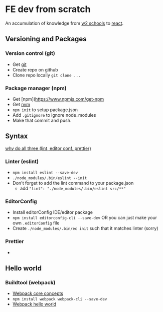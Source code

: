 # FE dev from scratch
An accumulation of knowledge from [w2 schools](https://www.w3schools.com/) to [react](https://reactjs.org/).

## Versioning and Packages

### Version control (git)
- Get [git](https://git-scm.com/downloads)
- Create repo on github
- Clone repo locally `git clone ...`

### Package manager (npm)
- Get [npm](https://www.npmjs.com/get-npm
- Get [nvm](https://github.com/creationix/nvm)
- `npm init` to setup package.json
- Add `.gitignore` to ignore node_modules
- Make that commit and push.

## Syntax
[why do all three (lint, editor conf, prettier)](https://stackoverflow.com/questions/48363647/editorconfig-vs-eslint-vs-prettier-is-it-worthwhile-to-use-them-all)

### Linter (eslint)
- `npm install eslint --save-dev`
- `./node_modules/.bin/eslint --init`
- Don't forget to add the lint command to your package.json
    - add `"lint": "./node_modules/.bin/eslint src/**"`

### EditorConfig
- Install editorConfig IDE/editor package
- `npm install editorconfig-cli --save-dev` OR you can just make your own `.editorConfig` file
- Create `./node_modules/.bin/ec init` such that it matches linter (sorry)

### Prettier
-

## Hello world
### Buildtool (webpack)
- [Webpack core concepts](https://webpack.js.org/concepts/)
- `npm install webpack webpack-cli --save-dev`
- [Webpack hello world](https://webpack.js.org/guides/getting-started/)